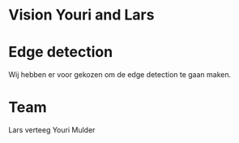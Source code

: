 # Vision Youri and Lars

# Edge detection
Wij hebben er voor gekozen om de edge detection te gaan maken.

# Team
Lars verteeg
Youri Mulder